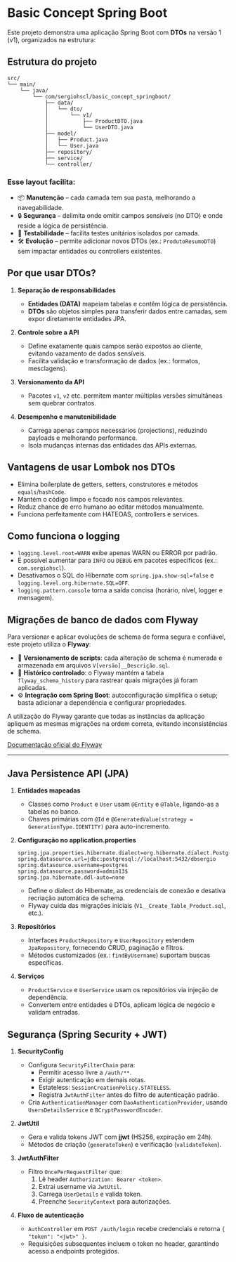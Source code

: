 Basic Concept Spring Boot
=========================

Este projeto demonstra uma aplicação Spring Boot com **DTOs** na versão 1 (v1), organizados na estrutura:

## Estrutura do projeto

```
src/
└── main/
    └── java/
        └── com/sergiohscl/basic_concept_springboot/
            ├── data/
            │   └── dto/
            │       └── v1/
            │           ├── ProductDTO.java
            │           └── UserDTO.java
            ├── model/
            │   ├── Product.java
            │   └── User.java
            ├── repository/
            ├── service/
            └── controller/
```

### Esse layout facilita:

- 📦 **Manutenção** – cada camada tem sua pasta, melhorando a navegabilidade.
- 🔒 **Segurança** – delimita onde omitir campos sensíveis (no DTO) e onde reside a lógica de persistência.
- 🔄 **Testabilidade** – facilita testes unitários isolados por camada.
- 🛠️ **Evolução** – permite adicionar novos DTOs (ex.: `ProdutoResumoDTO`) sem impactar entidades ou controllers existentes.

## Por que usar DTOs?

1. **Separação de responsabilidades**
   - **Entidades (DATA)** mapeiam tabelas e contêm lógica de persistência.
   - **DTOs** são objetos simples para transferir dados entre camadas, sem expor diretamente entidades JPA.

2. **Controle sobre a API**
   - Define exatamente quais campos serão expostos ao cliente, evitando vazamento de dados sensíveis.
   - Facilita validação e transformação de dados (ex.: formatos, mesclagens).

3. **Versionamento da API**
   - Pacotes `v1`, `v2` etc. permitem manter múltiplas versões simultâneas sem quebrar contratos.

4. **Desempenho e manutenibilidade**
   - Carrega apenas campos necessários (projections), reduzindo payloads e melhorando performance.
   - Isola mudanças internas das entidades das APIs externas.

## Vantagens de usar Lombok nos DTOs

- Elimina boilerplate de getters, setters, construtores e métodos `equals`/`hashCode`.
- Mantém o código limpo e focado nos campos relevantes.
- Reduz chance de erro humano ao editar métodos manualmente.
- Funciona perfeitamente com HATEOAS, controllers e services.

## Como funciona o logging

- `logging.level.root=WARN` exibe apenas WARN ou ERROR por padrão.
- É possível aumentar para `INFO` ou `DEBUG` em pacotes específicos (ex.: `com.sergiohscl`).
- Desativamos o SQL do Hibernate com `spring.jpa.show-sql=false` e `logging.level.org.hibernate.SQL=OFF`.
- `logging.pattern.console` torna a saída concisa (horário, nível, logger e mensagem).

## Migrações de banco de dados com Flyway

Para versionar e aplicar evoluções de schema de forma segura e confiável, este projeto utiliza o **Flyway**:

- 📑 **Versionamento de scripts**: cada alteração de schema é numerada e armazenada em arquivos `V[versão]__Descrição.sql`.
- 🔄 **Histórico controlado**: o Flyway mantém a tabela `flyway_schema_history` para rastrear quais migrações já foram aplicadas.
- ⚙️ **Integração com Spring Boot**: autoconfiguração simplifica o setup; basta adicionar a dependência e configurar propriedades.

A utilização do Flyway garante que todas as instâncias da aplicação apliquem as mesmas migrações na ordem correta, evitando inconsistências de schema.

[Documentação oficial do Flyway](https://flywaydb.org/documentation)

---

## Java Persistence API (JPA)

1. **Entidades mapeadas**
   - Classes como `Product` e `User` usam `@Entity` e `@Table`, ligando-as a tabelas no banco.
   - Chaves primárias com `@Id` e `@GeneratedValue(strategy = GenerationType.IDENTITY)` para auto-incremento.

2. **Configuração no application.properties**
   ```properties
   spring.jpa.properties.hibernate.dialect=org.hibernate.dialect.PostgreSQLDialect
   spring.datasource.url=jdbc:postgresql://localhost:5432/dbsergio
   spring.datasource.username=postgres
   spring.datasource.password=admin13$
   spring.jpa.hibernate.ddl-auto=none
   ```
   - Define o dialect do Hibernate, as credenciais de conexão e desativa recriação automática de schema.
   - Flyway cuida das migrações iniciais (`V1__Create_Table_Product.sql`, etc.).

3. **Repositórios**
   - Interfaces `ProductRepository` e `UserRepository` estendem `JpaRepository`, fornecendo CRUD, paginação e filtros.
   - Métodos customizados (ex.: `findByUsername`) suportam buscas específicas.

4. **Serviços**
   - `ProductService` e `UserService` usam os repositórios via injeção de dependência.
   - Convertem entre entidades e DTOs, aplicam lógica de negócio e validam entradas.

## Segurança (Spring Security + JWT)

1. **SecurityConfig**
   - Configura `SecurityFilterChain` para:
     - Permitir acesso livre a `/auth/**`.
     - Exigir autenticação em demais rotas.
     - Estateless: `SessionCreationPolicy.STATELESS`.
     - Registra `JwtAuthFilter` antes do filtro de autenticação padrão.
   - Cria `AuthenticationManager` com `DaoAuthenticationProvider`, usando `UsersDetailsService` e `BCryptPasswordEncoder`.

2. **JwtUtil**
   - Gera e valida tokens JWT com **jjwt** (HS256, expiração em 24h).
   - Métodos de criação (`generateToken`) e verificação (`validateToken`).

3. **JwtAuthFilter**
   - Filtro `OncePerRequestFilter` que:
     1. Lê header `Authorization: Bearer <token>`.
     2. Extrai username via `JwtUtil`.
     3. Carrega `UserDetails` e valida token.
     4. Preenche `SecurityContext` para autorizações.

4. **Fluxo de autenticação**
   - `AuthController` em `POST /auth/login` recebe credenciais e retorna `{ "token": "<jwt>" }`.
   - Requisições subsequentes incluem o token no header, garantindo acesso a endpoints protegidos.
